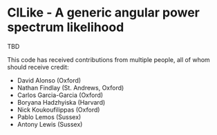 # ClLike - A generic angular power spectrum likelihood

TBD

This code has received contributions from multiple people, all of whom should receive credit:
- David Alonso (Oxford)
- Nathan Findlay (St. Andrews, Oxford)
- Carlos Garcia-Garcia (Oxford)
- Boryana Hadzhyiska (Harvard)
- Nick Koukoufilippas (Oxford)
- Pablo Lemos (Sussex)
- Antony Lewis (Sussex)
